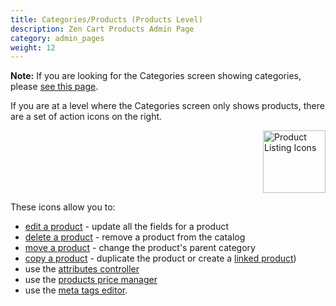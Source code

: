 ```yaml
---
title: Categories/Products (Products Level)
description: Zen Cart Products Admin Page 
category: admin_pages
weight: 12
---
```


**Note:** If you are looking for the Categories screen showing categories, please [see this page](/user/admin_pages/catalog/categories/). 

If you are at a level where the Categories screen only shows products, 
there are a set of action icons on the right.

<img src="/images/products_icons.png" alt="Product Listing Icons" style="height: 100px !important; float: right" /> 
<br clear="all" />

These icons allow you to:

- [edit a product](/user/products/product_edit/) - update all the fields for a product 
- [delete a product](/user/products/product_management_admin/#deleting-a-product) - remove a product from the catalog 
- [move a product](/user/products/product_management_admin/#moving-a-product) - change the product's parent category
- [copy a product](/user/products/product_management_admin/#copying-a-product) - duplicate the product or create a [linked product](/user/products/linked_product))
- use the [attributes controller](/user/admin_pages/catalog/attributes_controller/)
- use the [products price manager](/user/admin_pages/catalog/products_price_manager/)
- use the [meta tags editor](/user/admin_pages/catalog/products_meta_tags_editor). 

